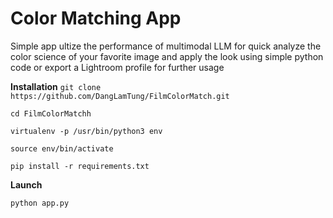 
# Color Matching App


 Simple app ultize  the performance of multimodal LLM for quick analyze the color science of your favorite image and apply the look using simple python code or export a  Lightroom  profile  for further usage


**Installation**
`git clone  https://github.com/DangLamTung/FilmColorMatch.git`

`cd FilmColorMatchh`

`virtualenv -p /usr/bin/python3 env`

`source env/bin/activate`

`pip install -r requirements.txt`


**Launch**

`python app.py`
